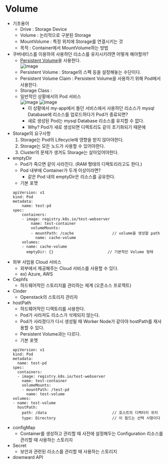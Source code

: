 # Volume
- 기초용어
    - Drive : Storage Device
    - Volume : 논리적으로 구분된 Storage
    - MountVolume : 특정 위치에 Storage를 연결시키는 것
    - 목적 : Container에서 MountVolume하는 방법
- 쿠버네티스를 이용하여 사용하던 리소스를 유지시키려면 어떻게 해야할까?
    - [Persistent Volume](Cloud/Volume/Persistent-Volume.md)을 사용한다.   
    ![image](https://user-images.githubusercontent.com/110087545/236846614-6b57fb68-d8b6-4d9d-9242-db02d951f4f3.png)
    - Persistent Volume : Storage의 스펙 등을 설정해놓는 수단이다.
    - Persistent Volume Claim : Persistent Volume을 사용하기 위해 Pod에서 사용한다.
    - Storage Class : 
    - 일반적인 상황에서의 Pod 서비스   
    ![image](https://user-images.githubusercontent.com/110087545/236847245-ef61556b-1cde-4d4c-88ff-9ac7ae1646a7.png)
    ![image](https://user-images.githubusercontent.com/110087545/236848543-102151ca-9922-4839-81dd-ffbc893ed171.png)
        - 이 상황에서 my-app에서 돌던 서비스에서 사용하던 리소스가 mysql Database에 리소스를 업로드하다가 Pod가 종료되면?
        - 새로 생성된 Pod는 mysql Database 리소스를 유지할 수 없다.
        - Why? Pod가 새로 생성되면 디렉토리도 같이 초기화되기 때문에
- Storage의 요구사항
    1. Storage는 Pod의 Lifecycle에 영향을 받지 않아야한다.
    2. Storage는 모든 노드가 사용할 수 있어야한다.
    3. Cluster의 문제가 생겨도 Storage는 살아있어야한다.
- emptyDir
    - Pod가 죽으면 같이 사라진다. (RAM 형태의 디렉토리라고도 한다.)
    - Pod 내부에 Container가 두개 이상이라면?
        - 같은 Pod 내의 emptyDir은 리소스를 공유한다.
    - 기본 포맷
    ```
    apiVersion: v1
    kind: Pod
    metadata:
        name: test-pd
    spec:
        containers:
        - image: registry.k8s.io/test-webserver
            name: test-container
            volumeMounts:
            - mountPath: /cache                 // volume을 생성할 path
              name: cache-volume
        volumes:
        - name: cache-volume
          emptyDir: {}                        // 기본적인 Volume 형태
    ```
- 외부 사업용 Cloud 서비스
    - 외부에서 제공해주는 Cloud 서비스를 사용할 수 있다.
    - ex) Azure, AWS
- Cephfs
    - 하드웨어적인 스토리지를 관리하는 체계 (오픈소스 프로젝트)
- Cinder
    - Openstack의 스토리지 관리자
- hostPath
    - 하드웨어적인 디렉토리를 사용한다.
    - Pod가 사라져도 리소스가 삭제되지 않는다.
    - Pod가 사라졌다가 다시 생성될 때 Worker Node가 같아야 hostPath를 재사용할 수 있다.
    - Persistent Volume과는 다르다.
    - 기본 포맷
    ```
    apiVersion: v1
    kind: Pod
    metadata:
      name: test-pd
    spec:
      containers:
      - image: registry.k8s.io/test-webserver
        name: test-container
        volumeMounts:
        - mountPath: /test-pd
          name: test-volume
    volumes:
    - name: test-volume
      hostPath:
        path: /data                             // 호스트의 디렉터리 위치
        type: Directory                         // 이 필드는 선택 사항이다
    ```
- configMap
    - Container를 생성하고 관리할 때 사전에 설정해두는 Configuration 리소스를 관리할 때 사용하는 스토리지
- Secret
    - 보안과 관련된 리소스를 관리할 때 사용하는 스토리지
- downward API